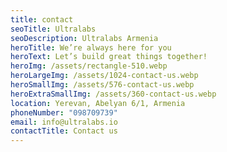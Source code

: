 ```yaml
---
title: contact
seoTitle: Ultralabs
seoDescription: Ultralabs Armenia
heroTitle: We’re always here for you
heroText: Let’s build great things together!
heroImg: /assets/rectangle-510.webp
heroLargeImg: /assets/1024-contact-us.webp
heroSmallImg: /assets/576-contact-us.webp
heroExtraSmallImg: /assets/360-contact-us.webp
location: Yerevan, Abelyan 6/1, Armenia
phoneNumber: "098709739"
email: info@ultralabs.io
contactTitle: Contact us
---
```

